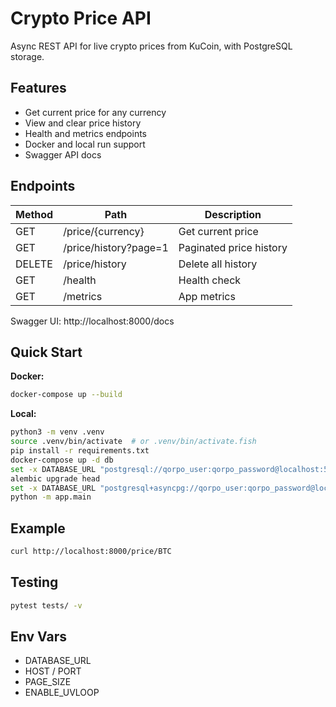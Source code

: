 # Crypto Price API

Async REST API for live crypto prices from KuCoin, with PostgreSQL storage.

## Features
- Get current price for any currency
- View and clear price history
- Health and metrics endpoints
- Docker and local run support
- Swagger API docs

## Endpoints
| Method | Path                    | Description                |
|--------|-------------------------|----------------------------|
| GET    | /price/{currency}       | Get current price          |
| GET    | /price/history?page=1   | Paginated price history    |
| DELETE | /price/history          | Delete all history         |
| GET    | /health                 | Health check               |
| GET    | /metrics                | App metrics                |

Swagger UI: http://localhost:8000/docs

## Quick Start
**Docker:**
```bash
docker-compose up --build
```
**Local:**
```bash
python3 -m venv .venv
source .venv/bin/activate  # or .venv/bin/activate.fish
pip install -r requirements.txt
docker-compose up -d db
set -x DATABASE_URL "postgresql://qorpo_user:qorpo_password@localhost:5432/qorpo"
alembic upgrade head
set -x DATABASE_URL "postgresql+asyncpg://qorpo_user:qorpo_password@localhost:5432/qorpo"
python -m app.main
```

## Example
```bash
curl http://localhost:8000/price/BTC
```

## Testing
```bash
pytest tests/ -v
```

## Env Vars
- DATABASE_URL
- HOST / PORT
- PAGE_SIZE
- ENABLE_UVLOOP